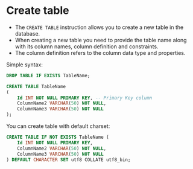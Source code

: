 # Create table

* The `CREATE TABLE` instruction allows you to create a new table in the database.
* When creating a new table you need to provide the table name along with its column names, column definition and constraints.
* The column definition refers to the column data type and properties.

Simple syntax:

```sql
DROP TABLE IF EXISTS TableName;

CREATE TABLE TableName
(
    Id INT NOT NULL PRIMARY KEY, -- Primary Key column
    ColumnName2 VARCHAR(50) NOT NULL,
    ColumnName3 VARCHAR(50) NOT NULL
);
```

You can create table with default charset:

```sql
CREATE TABLE IF NOT EXISTS TableName (
    Id INT NOT NULL PRIMARY KEY,
    ColumnName2 VARCHAR(50) NOT NULL,
    ColumnName3 VARCHAR(50) NOT NULL
) DEFAULT CHARACTER SET utf8 COLLATE utf8_bin;
```